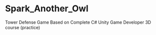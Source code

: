 # Spark_Another_Owl
Tower Defense Game
Based on Complete C# Unity Game Developer 3D course (practice)
